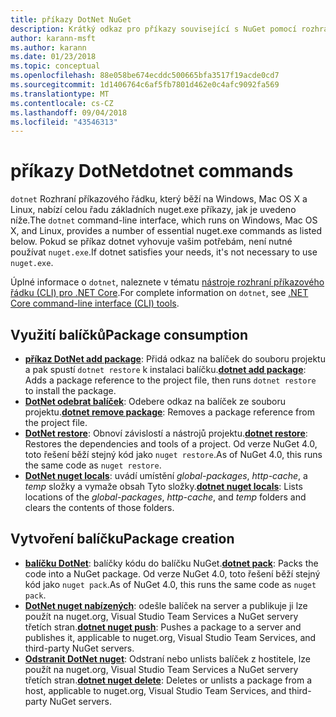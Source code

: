 ```yaml
---
title: příkazy DotNet NuGet
description: Krátký odkaz pro příkazy související s NuGet pomocí rozhraní příkazového řádku dotnet.
author: karann-msft
ms.author: karann
ms.date: 01/23/2018
ms.topic: conceptual
ms.openlocfilehash: 88e058be674ecddc500665bfa3517f19acde0cd7
ms.sourcegitcommit: 1d1406764c6af5fb7801d462e0c4afc9092fa569
ms.translationtype: MT
ms.contentlocale: cs-CZ
ms.lasthandoff: 09/04/2018
ms.locfileid: "43546313"
---
```

# <a name="dotnet-commands"></a><span data-ttu-id="2689f-103">příkazy DotNet</span><span class="sxs-lookup"><span data-stu-id="2689f-103">dotnet commands</span></span>

<span data-ttu-id="2689f-104">`dotnet` Rozhraní příkazového řádku, který běží na Windows, Mac OS X a Linux, nabízí celou řadu základních nuget.exe příkazy, jak je uvedeno níže.</span><span class="sxs-lookup"><span data-stu-id="2689f-104">The `dotnet` command-line interface, which runs on Windows, Mac OS X, and Linux, provides a number of essential nuget.exe commands as listed below.</span></span> <span data-ttu-id="2689f-105">Pokud se příkaz dotnet vyhovuje vašim potřebám, není nutné používat `nuget.exe`.</span><span class="sxs-lookup"><span data-stu-id="2689f-105">If dotnet satisfies your needs, it's not necessary to use `nuget.exe`.</span></span>

<span data-ttu-id="2689f-106">Úplné informace o `dotnet`, naleznete v tématu [nástroje rozhraní příkazového řádku (CLI) pro .NET Core](/dotnet/core/tools/?tabs=netcore2x).</span><span class="sxs-lookup"><span data-stu-id="2689f-106">For complete information on `dotnet`, see [.NET Core command-line interface (CLI) tools](/dotnet/core/tools/?tabs=netcore2x).</span></span>

## <a name="package-consumption"></a><span data-ttu-id="2689f-107">Využití balíčků</span><span class="sxs-lookup"><span data-stu-id="2689f-107">Package consumption</span></span>

- <span data-ttu-id="2689f-108">[**příkaz DotNet add package**](/dotnet/core/tools/dotnet-add-package): Přidá odkaz na balíček do souboru projektu a pak spustí `dotnet restore` k instalaci balíčku.</span><span class="sxs-lookup"><span data-stu-id="2689f-108">[**dotnet add package**](/dotnet/core/tools/dotnet-add-package): Adds a package reference to the project file, then runs `dotnet restore` to install the package.</span></span>
- <span data-ttu-id="2689f-109">[**DotNet odebrat balíček**](/dotnet/core/tools/dotnet-remove-package): Odebere odkaz na balíček ze souboru projektu.</span><span class="sxs-lookup"><span data-stu-id="2689f-109">[**dotnet remove package**](/dotnet/core/tools/dotnet-remove-package): Removes a package reference from the project file.</span></span>
- <span data-ttu-id="2689f-110">[**DotNet restore**](/dotnet/core/tools/dotnet-restore?tabs=netcore2x): Obnoví závislostí a nástrojů projektu.</span><span class="sxs-lookup"><span data-stu-id="2689f-110">[**dotnet restore**](/dotnet/core/tools/dotnet-restore?tabs=netcore2x): Restores the dependencies and tools of a project.</span></span> <span data-ttu-id="2689f-111">Od verze NuGet 4.0, toto řešení běží stejný kód jako `nuget restore`.</span><span class="sxs-lookup"><span data-stu-id="2689f-111">As of NuGet 4.0, this runs the same code as `nuget restore`.</span></span>
- <span data-ttu-id="2689f-112">[**DotNet nuget locals**](/dotnet/core/tools/dotnet-nuget-locals): uvádí umístění *global-packages*, *http-cache*, a *temp* složky a vymaže obsah Tyto složky.</span><span class="sxs-lookup"><span data-stu-id="2689f-112">[**dotnet nuget locals**](/dotnet/core/tools/dotnet-nuget-locals): Lists locations of the *global-packages*, *http-cache*, and *temp* folders and clears the contents of those folders.</span></span>

## <a name="package-creation"></a><span data-ttu-id="2689f-113">Vytvoření balíčku</span><span class="sxs-lookup"><span data-stu-id="2689f-113">Package creation</span></span>

- <span data-ttu-id="2689f-114">[**balíčku DotNet**](/dotnet/core/tools/dotnet-pack?tabs=netcore2x): balíčky kódu do balíčku NuGet.</span><span class="sxs-lookup"><span data-stu-id="2689f-114">[**dotnet pack**](/dotnet/core/tools/dotnet-pack?tabs=netcore2x): Packs the code into a NuGet package.</span></span> <span data-ttu-id="2689f-115">Od verze NuGet 4.0, toto řešení běží stejný kód jako `nuget pack`.</span><span class="sxs-lookup"><span data-stu-id="2689f-115">As of NuGet 4.0, this runs the same code as `nuget pack`.</span></span>
- <span data-ttu-id="2689f-116">[**DotNet nuget nabízených**](/dotnet/core/tools/dotnet-nuget-push): odešle balíček na server a publikuje ji lze použít na nuget.org, Visual Studio Team Services a NuGet servery třetích stran.</span><span class="sxs-lookup"><span data-stu-id="2689f-116">[**dotnet nuget push**](/dotnet/core/tools/dotnet-nuget-push): Pushes a package to a server and publishes it, applicable to nuget.org, Visual Studio Team Services, and third-party NuGet servers.</span></span>
- <span data-ttu-id="2689f-117">[**Odstranit DotNet nuget**](/dotnet/core/tools/dotnet-nuget-delete): Odstraní nebo unlists balíček z hostitele, lze použít na nuget.org, Visual Studio Team Services a NuGet servery třetích stran.</span><span class="sxs-lookup"><span data-stu-id="2689f-117">[**dotnet nuget delete**](/dotnet/core/tools/dotnet-nuget-delete): Deletes or unlists a package from a host, applicable to nuget.org, Visual Studio Team Services, and third-party NuGet servers.</span></span>
